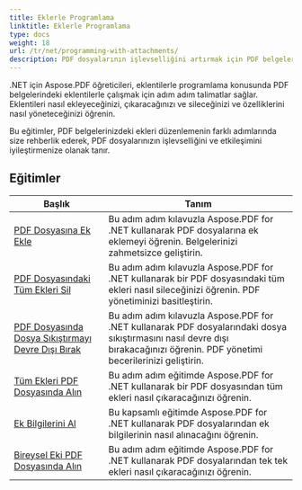 ```yaml
---
title: Eklerle Programlama
linktitle: Eklerle Programlama
type: docs
weight: 18
url: /tr/net/programming-with-attachments/
description: PDF dosyalarının işlevselliğini artırmak için PDF belgelerindeki ekleri nasıl düzenleyeceğinizi, eklemeyi, çıkarmayı ve silmeyi öğrenin.
---
```

.NET için Aspose.PDF öğreticileri, eklentilerle programlama konusunda PDF belgelerindeki eklentilerle çalışmak için adım adım talimatlar sağlar. Eklentileri nasıl ekleyeceğinizi, çıkaracağınızı ve sileceğinizi ve özelliklerini nasıl yöneteceğinizi öğrenin.

Bu eğitimler, PDF belgelerinizdeki ekleri düzenlemenin farklı adımlarında size rehberlik ederek, PDF dosyalarınızın işlevselliğini ve etkileşimini iyileştirmenize olanak tanır.

## Eğitimler
| Başlık | Tanım |
| --- | --- | 
| [PDF Dosyasına Ek Ekle](./add-attachment/) | Bu adım adım kılavuzla Aspose.PDF for .NET kullanarak PDF dosyalarına ek eklemeyi öğrenin. Belgelerinizi zahmetsizce geliştirin. |  
| [PDF Dosyasındaki Tüm Ekleri Sil](./delete-all-attachments/) | Bu adım adım kılavuzla Aspose.PDF for .NET kullanarak bir PDF dosyasındaki tüm ekleri nasıl sileceğinizi öğrenin. PDF yönetiminizi basitleştirin. |  
| [PDF Dosyasında Dosya Sıkıştırmayı Devre Dışı Bırak](./disable-files-compression/) | Bu adım adım kılavuzla Aspose.PDF for .NET kullanarak PDF dosyalarındaki dosya sıkıştırmasını nasıl devre dışı bırakacağınızı öğrenin. PDF yönetimi becerilerinizi geliştirin. |  
| [Tüm Ekleri PDF Dosyasında Alın](./get-all-the-attachments/) | Bu adım adım eğitimde Aspose.PDF for .NET kullanarak bir PDF dosyasından tüm ekleri nasıl çıkaracağınızı öğrenin. |  
| [Ek Bilgilerini Al](./get-attachment-info/) | Bu kapsamlı eğitimde Aspose.PDF for .NET kullanarak PDF dosyalarından ek bilgilerinin nasıl alınacağını öğrenin. |  
| [Bireysel Eki PDF Dosyasında Alın](./get-individual-attachment/) | Bu adım adım eğitimde Aspose.PDF for .NET kullanarak PDF dosyalarından tek tek ekleri nasıl çıkaracağınızı öğrenin.  |  